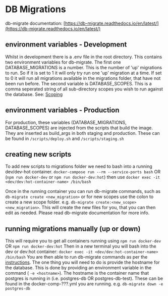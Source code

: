 # DB Migrations

db-migrate documentation: [https://db-migrate.readthedocs.io/en/latest/](https://db-migrate.readthedocs.io/en/latest/)

## environment variables - Development

Whilst in development there is a .env file in the root directory. This contains two environment variables for db-migrate.
The first one DATABASE_MIGRATIONS is a number. This is the number of 'up' migrations to run. So if it is set to 1 it will only try run one 'up' migration at a time. If set to 0 it will run all migrations available in the migrations folder, that have not been run before.
The second variable is DATABASE_SCOPES. This is a comma seperated string of all sub-directory scopes you wish to run against the database.
See: [Scoping](https://db-migrate.readthedocs.io/en/latest/Getting%20Started/commands/#scoping)

## environment variables - Production

For production, these variables (DATABASE_MIGRATIONS, DATABASE_SCOPES) are injected from the scripts that build the image.
They are inserted as build_args in both staging and production. These can be found in `/scripts/deploy.sh` and `/scripts/staging.sh`

## creating new scripts

To add new scripts to migrations folder we need to bash into a running dev/dev-hot container. `docker-compose run --rm --service-ports bash`
OR (`npm run docker-dev` or `npm run docker-dev:hot`) then use `docker exec -it <dev/dev:hot-container-name> /bin/bash`

Once in the running container you can run db-migrate commands, such as `db-migrate create <new_migration>` or for new scopes use the colon to create a new scope folder. e.g. `db-migrate create:<new_scope> <new_migration>`. This will create the new files for you, that you can then edit as needed.
Please read db-migrate documentation for more info.

## running migrations manually (up or down)

This will require you to get all containers running using `npm run docker-dev` OR `npm run docker-dev:hot`
Then in a new terminal you will bash into the dev or dev:hot container: `docker exec -it <dev/dev:hot-container-name> /bin/bash`
You are then able to run db-migrate commands as per the [instructions](https://db-migrate.readthedocs.io/en/latest/Getting%20Started/commands/#commands).
The one thing you will need to do is provide the hostname for the database. This is done by providing an environment variable in the command ( `-e <hostname>`). The hostname is the container name that postgres is running in (i.e. postgres-db OR postgres-db-test). These can be found in the docker-comp-???.yml you are running.
e.g. `db-migrate down -e postgres-db`